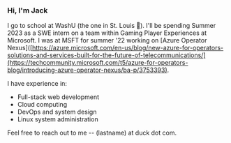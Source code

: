 ### Hi, I'm Jack 

I go to school at WashU (the one in St. Louis 🐻). I'll be spending Summer 2023 as a SWE intern on a team within Gaming Player Experiences at Microsoft. I was at MSFT for summer '22 working on [Azure Operator Nexus]([https://azure.microsoft.com/en-us/blog/new-azure-for-operators-solutions-and-services-built-for-the-future-of-telecommunications/](https://techcommunity.microsoft.com/t5/azure-for-operators-blog/introducing-azure-operator-nexus/ba-p/3753393). 

I have experience in:
- Full-stack web development
- Cloud computing
- DevOps and system design
- Linux system administration

Feel free to reach out to me -- (lastname) at duck dot com. 
